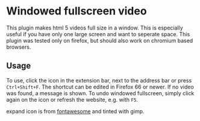 # Windowed fullscreen video

This plugin makes html 5 videos full size in a window. This is especially useful if you have only one large screen and want to seperate space. This plugin was tested only on firefox, but should also work on chromium based browsers.

## Usage

To use, click the icon in the extension bar, next to the address bar or press `Ctrl+Shift+F`. The shortcut can be edited in Firefox 66 or newer. If no video was found, a message is shown.
To undo windowed fullscreen, simply click again on the icon or refresh the website, e.g. with `F5`.

expand icon is from [fontawesome](https://fontawesome.com/license) and tinted with gimp.
